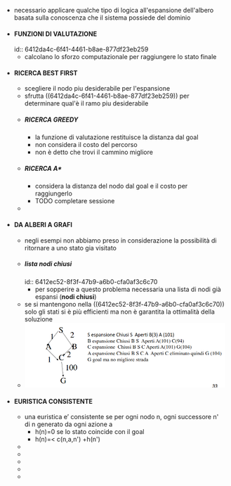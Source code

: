 - necessario applicare qualche tipo di logica all'espansione dell'albero basata sulla conoscenza che il sistema possiede del dominio
- #### FUNZIONI DI VALUTAZIONE
  id:: 6412da4c-6f41-4461-b8ae-877df23eb259
	- calcolano lo sforzo computazionale per raggiungere lo stato finale
- #### RICERCA BEST FIRST
	- scegliere il nodo piu desiderabile per l'espansione
	- sfrutta ((6412da4c-6f41-4461-b8ae-877df23eb259)) per determinare qual'è il ramo piu desiderabile
	- ##### RICERCA GREEDY
		- la funzione di valutazione restituisce la distanza dal goal
		- non considera il costo del percorso
		- non è detto che trovi il cammino migliore
	- ##### RICERCA A*
		- considera la distanza del nodo dal goal e il costo per raggiungerlo
		- TODO completare sessione
	-
- #### DA ALBERI A GRAFI
	- negli esempi non abbiamo preso in considerazione la possibilità di ritornare a uno stato gia visitato
	- ##### lista nodi chiusi
	  id:: 6412ec52-8f3f-47b9-a6b0-cfa0af3c6c70
		- per sopperire a questo problema necessaria una lista di nodi già espansi (**nodi chiusi**)
	- se si mantengono nella ((6412ec52-8f3f-47b9-a6b0-cfa0af3c6c70)) solo gli stati si è più efficienti ma non è garantita la ottimalità della soluzione
	- ![image.png](../assets/image_1678962162203_0.png)
- #### EURISTICA CONSISTENTE
	- una euristica e’ consistente se per ogni nodo n, ogni
	  successore n' di n generato da ogni azione a
		- h(n)=0 se lo stato coincide con il goal
		- h(n)=< c(n,a,n') +h(n')
	-
	-
	-
	-
	-